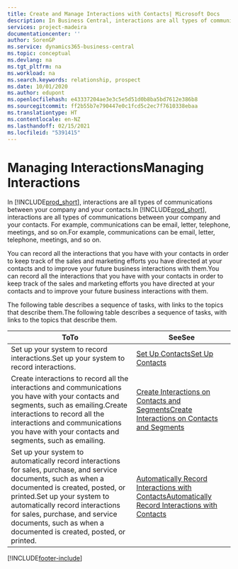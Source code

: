 ```yaml
---
title: Create and Manage Interactions with Contacts| Microsoft Docs
description: In Business Central, interactions are all types of communications between your company and your contacts. For example, communications can be email, letter, telephone, meetings, and so on.
services: project-madeira
documentationcenter: ''
author: SorenGP
ms.service: dynamics365-business-central
ms.topic: conceptual
ms.devlang: na
ms.tgt_pltfrm: na
ms.workload: na
ms.search.keywords: relationship, prospect
ms.date: 10/01/2020
ms.author: edupont
ms.openlocfilehash: e43337204ae3e3c5e5d51d0b8ba5bd7612e386b8
ms.sourcegitcommit: ff2b55b7e790447e0c1fcd5c2ec7f7610338ebaa
ms.translationtype: HT
ms.contentlocale: en-NZ
ms.lasthandoff: 02/15/2021
ms.locfileid: "5391415"
---
```

# <a name="managing-interactions"></a><span data-ttu-id="b68b9-104">Managing Interactions</span><span class="sxs-lookup"><span data-stu-id="b68b9-104">Managing Interactions</span></span>
<span data-ttu-id="b68b9-105">In [!INCLUDE[prod_short](includes/prod_short.md)], interactions are all types of communications between your company and your contacts.</span><span class="sxs-lookup"><span data-stu-id="b68b9-105">In [!INCLUDE[prod_short](includes/prod_short.md)], interactions are all types of communications between your company and your contacts.</span></span> <span data-ttu-id="b68b9-106">For example, communications can be email, letter, telephone, meetings, and so on.</span><span class="sxs-lookup"><span data-stu-id="b68b9-106">For example, communications can be email, letter, telephone, meetings, and so on.</span></span>

<span data-ttu-id="b68b9-107">You can record all the interactions that you have with your contacts in order to keep track of the sales and marketing efforts you have directed at your contacts and to improve your future business interactions with them.</span><span class="sxs-lookup"><span data-stu-id="b68b9-107">You can record all the interactions that you have with your contacts in order to keep track of the sales and marketing efforts you have directed at your contacts and to improve your future business interactions with them.</span></span>

<span data-ttu-id="b68b9-108">The following table describes a sequence of tasks, with links to the topics that describe them.</span><span class="sxs-lookup"><span data-stu-id="b68b9-108">The following table describes a sequence of tasks, with links to the topics that describe them.</span></span>

| <span data-ttu-id="b68b9-109">To</span><span class="sxs-lookup"><span data-stu-id="b68b9-109">To</span></span> | <span data-ttu-id="b68b9-110">See</span><span class="sxs-lookup"><span data-stu-id="b68b9-110">See</span></span> |
| --- | --- |
| <span data-ttu-id="b68b9-111">Set up your system to record interactions.</span><span class="sxs-lookup"><span data-stu-id="b68b9-111">Set up your system to record interactions.</span></span> |[<span data-ttu-id="b68b9-112">Set Up Contacts</span><span class="sxs-lookup"><span data-stu-id="b68b9-112">Set Up Contacts</span></span>](marketing-setup-contacts.md) |
|<span data-ttu-id="b68b9-113">Create interactions to record all the interactions and communications you have with your contacts and segments, such as emailing.</span><span class="sxs-lookup"><span data-stu-id="b68b9-113">Create interactions to record all the interactions and communications you have with your contacts and segments, such as emailing.</span></span>|[<span data-ttu-id="b68b9-114">Create Interactions on Contacts and Segments</span><span class="sxs-lookup"><span data-stu-id="b68b9-114">Create Interactions on Contacts and Segments</span></span>](marketing-how-create-interactions.md)|
|<span data-ttu-id="b68b9-115">Set up your system to automatically record interactions for sales, purchase, and service documents, such as when a documented is created, posted, or printed.</span><span class="sxs-lookup"><span data-stu-id="b68b9-115">Set up your system to automatically record interactions for sales, purchase, and service documents, such as when a documented is created, posted, or printed.</span></span>|[<span data-ttu-id="b68b9-116">Automatically Record Interactions with Contacts</span><span class="sxs-lookup"><span data-stu-id="b68b9-116">Automatically Record Interactions with Contacts</span></span>](marketing-auto-record-interactions.md)|


[!INCLUDE[footer-include](includes/footer-banner.md)]